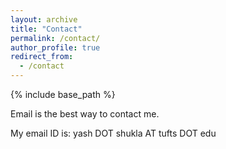 ```yaml
---
layout: archive
title: "Contact"
permalink: /contact/
author_profile: true
redirect_from:
  - /contact
---
```


{% include base_path %}

Email is the best way to contact me. 

My email ID is: yash DOT shukla AT tufts DOT edu
